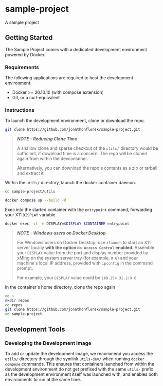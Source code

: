 # sample-project
A sample project

## Getting Started
The Sample Project comes with a dedicated development environment powered by Docker.

### Requirements

The following applications are required to host the development environment:
- Docker >= 20.10.10 (with compose extension)
- Git, or a curl-equivalent

### Instructions

To launch the development environment, clone or download the repo. 

```sh
git clone https://github.com/jonathonflorek/sample-project.git
```

> **_NOTE - Reducing Clone Time_**
> 
> A shallow clone and sparse checkout of the `utils/` directory would be sufficient, if download time is a concern. The repo will be cloned again from within the devcontainer.
> 
> Alternatively, you can download the repo's contents as a zip or tarball and extract it

Within the `utils/` directory, launch the docker container daemon.

```sh
cd sample-project/utils
```

```sh
docker compose up --build -d
```

Exec into the started container with the `entrypoint` command, forwarding your X11 `DISPLAY` variable.

```sh
docker exec -it -e DISPLAY=$DISPLAY $CONTAINER entrypoint
```

> **_NOTE - Windows users on Docker Desktop_**
> 
> For Windows users on Docker Desktop, use `xlaunch` to start an X11 server locally **with the option `No Access Control` enabled**.
> Assemble your `DISPLAY` value from the port and display number provided by xMing on the system server tray (for example, `0.0`) and your machine's local IP address, provided with `ipconfig` in the command prompt.
> 
> For example, your `DISPLAY` value could be `169.254.32.2:0.0`.

In the container's home directory, clone the repo again

```sh
cd ~
mkdir repos
cd repos
git clone https://github.com/jonathonflorek/sample-project.git
cd sample-project
```

## Development Tools

### Developing the Development Image

To add or update the development image, we recommend you access the `utils/` directory through the symlink `utils-dev/` when running `docker compose` commands. This ensures that containers launched from within the development environment do not get prefixed with the same `utils-` prefix as the development environment itself was launched with, and enables both environments to run at the same time.


